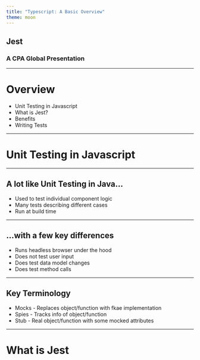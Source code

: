 ```yaml
---
title: "Typescript: A Basic Overview"
theme: moon
---
```


## Jest
### A CPA Global Presentation

---
# Overview
* Unit Testing in Javascript
* What is Jest?
* Benefits
* Writing Tests

---
# Unit Testing in Javascript

----

## A lot like Unit Testing in Java...
* Used to test individual component logic
* Many tests describing different cases
* Run at build time

----

## ...with a few key differences
* Runs headless browser under the hood 
* Does not test user input
* Does test data model changes 
* Does test method calls

----

## Key Terminology 
* Mocks - Replaces object/function with fkae implementation
* Spies - Tracks info of object/function
* Stub - Real object/function with some mocked attributes

---
# What is Jest



